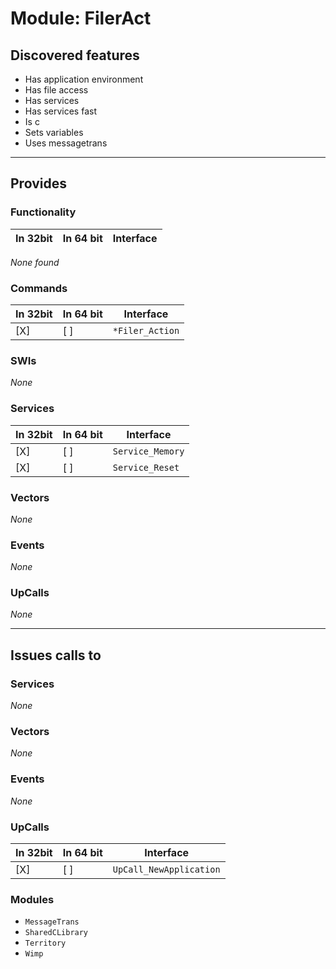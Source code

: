 # Module: FilerAct

## Discovered features


* Has application environment
* Has file access
* Has services
* Has services fast
* Is c
* Sets variables
* Uses messagetrans

---

## Provides

### Functionality

| In 32bit | In 64 bit | Interface |
|----------|-----------|-----------|

*None found*

### Commands


| In 32bit | In 64 bit | Interface |
|----------|-----------|-----------|
| [X]      | [ ]       | `*Filer_Action` |


### SWIs


*None*


### Services


| In 32bit | In 64 bit | Interface |
|----------|-----------|-----------|
| [X]      | [ ]       | `Service_Memory` |
| [X]      | [ ]       | `Service_Reset` |


### Vectors


*None*


### Events


*None*


### UpCalls


*None*


---

## Issues calls to

### Services


*None*


### Vectors


*None*


### Events


*None*


### UpCalls


| In 32bit | In 64 bit | Interface |
|----------|-----------|-----------|
| [X]      | [ ]       | `UpCall_NewApplication` |


### Modules


* `MessageTrans`
* `SharedCLibrary`
* `Territory`
* `Wimp`


